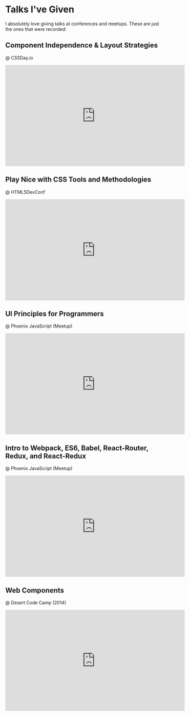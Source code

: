 # Talks I've Given

I absolutely love giving talks at conferences and meetups. These are just the ones that were recorded:


## Component Independence & Layout Strategies
@ CSSDay.io
<iframe width="560" height="315" src="https://www.youtube.com/embed/ofSnkJ9tPPM?list=PLfWvsMtBxHo1WqPrBwxq3zc2RDo5HkYwy" frameborder="0" allowfullscreen></iframe>


## Play Nice with CSS Tools and Methodologies
@ HTML5DevConf
<iframe width="560" height="315" src="https://www.youtube.com/embed/-bZSTMLqf8Q" frameborder="0" allowfullscreen></iframe>


## UI Principles for Programmers
@ Phoenix JavaScript (Meetup)
<iframe width="560" height="315" src="https://www.youtube.com/embed/ko0jgfRuxJM" frameborder="0" allowfullscreen></iframe>


## Intro to Webpack, ES6, Babel, React-Router, Redux, and React-Redux
@ Phoenix JavaScript (Meetup)
<iframe width="560" height="315" src="https://www.youtube.com/embed/DfRibIkjhew" frameborder="0" allowfullscreen></iframe>


## Web Components
@ Desert Code Camp (2014)
<iframe width="560" height="315" src="https://www.youtube.com/embed/m78HH-wpx3g" frameborder="0" allowfullscreen></iframe>